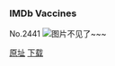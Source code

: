 ### IMDb Vaccines
No.2441
![图片不见了~~~](https://imgs.xkcd.com/comics/imdb_vaccines.png)

[原址](https://xkcd.com//2441) [下载](https://imgs.xkcd.com/comics/imdb_vaccines.png)

